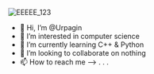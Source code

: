 ![EEEEE_123](https://user-images.githubusercontent.com/72459611/127345716-69ab7427-54c5-4ae7-b0a9-4135e7161e83.gif)
- 👋 Hi, I’m @Urpagin
- 👀 I’m interested in computer science
- 🌱 I’m currently learning C++ & Python
- 💞️ I’m looking to collaborate on nothing
- 📫 How to reach me --> . . . 

<!---
Urpagin/Urpagin is a ✨ special ✨ repository because its `README.md` (this file) appears on your GitHub profile.
You can click the Preview link to take a look at your changes.
--->
